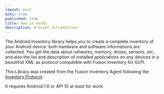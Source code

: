```yaml
---
layout: post
wiki: true
published: true
title: How it works
description: A brief introduction
---
```

The Android Inventory library helps you to create a complete inventory of your Android device: both hardware and software informations are collected. You get the data about networks, memory, drives, sensors, etc., and also the list and description of installed applications on any devices in a beautifull XML as protocol compatible with Fusion Inventory for GLPI.

This Library was created from the Fusion Inventory Agent following the [Inventory Protocol](http://fusioninventory.org/documentation/dev/spec/protocol/inventory.html "Click here to learn more").

It requires Android 1.6 or API 10 at least for work.
